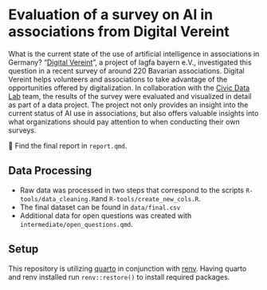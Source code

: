 # Evaluation of a survey on AI in associations from Digital Vereint

What is the current state of the use of artificial intelligence in associations in Germany? “[Digital Vereint](https://digital-vereint.de/)”, a project of lagfa bayern e.V., investigated this question in a recent survey of around 220 Bavarian associations. Digital Vereint helps volunteers and associations to take advantage of the opportunities offered by digitalization. In collaboration with the [Civic Data Lab](https://civic-data.de) team, the results of the survey were evaluated and visualized in detail as part of a data project. The project not only provides an insight into the current status of AI use in associations, but also offers valuable insights into what organizations should pay attention to when conducting their own surveys. 

🔎 Find the final report in `report.qmd`.

## Data Processing

- Raw data was processed in two steps that correspond to the scripts `R-tools/data_cleaning.R`and `R-tools/create_new_cols.R`. 
- The final dataset can be found in `data/final.csv`
- Additional data for open questions was created with `intermediate/open_questions.qmd`.

## Setup

This repository is utilizing [quarto](https://quarto.org/docs/get-started/) in conjunction with [renv](https://quarto.org/docs/projects/virtual-environments.html#using-renv). Having quarto and renv installed run `renv::restore()` to install required packages.


